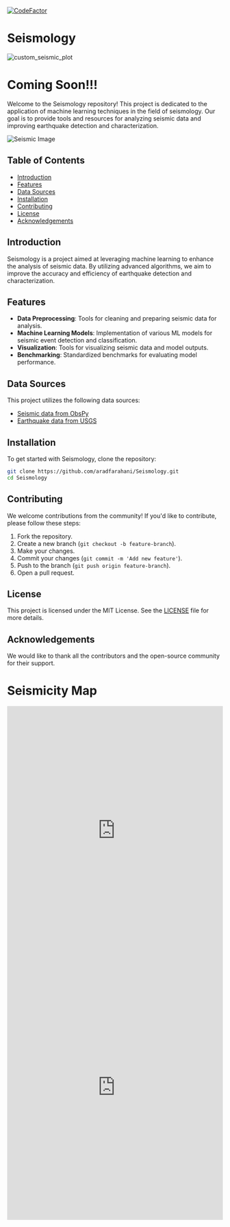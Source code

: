 [![CodeFactor](https://www.codefactor.io/repository/github/aradfarahani/seismology/badge)](https://www.codefactor.io/repository/github/aradfarahani/seismology)

# Seismology

![custom_seismic_plot](https://github.com/user-attachments/assets/c853b27c-2868-48c9-9d14-6debe1de59b1)

# Coming Soon!!!

Welcome to the Seismology repository! This project is dedicated to the application of machine learning techniques in the field of seismology. Our goal is to provide tools and resources for analyzing seismic data and improving earthquake detection and characterization.

![Seismic Image](https://github.com/user-attachments/assets/cb18aaf0-494d-4b17-a0e1-1f7302dcac6d)

## Table of Contents

- [Introduction](#introduction)
- [Features](#features)
- [Data Sources](#data-sources)
- [Installation](#installation)
- [Contributing](#contributing)
- [License](#license)
- [Acknowledgements](#acknowledgements)

## Introduction

Seismology is a project aimed at leveraging machine learning to enhance the analysis of seismic data. By utilizing advanced algorithms, we aim to improve the accuracy and efficiency of earthquake detection and characterization.

## Features

- **Data Preprocessing**: Tools for cleaning and preparing seismic data for analysis.
- **Machine Learning Models**: Implementation of various ML models for seismic event detection and classification.
- **Visualization**: Tools for visualizing seismic data and model outputs.
- **Benchmarking**: Standardized benchmarks for evaluating model performance.

## Data Sources

This project utilizes the following data sources:

- [Seismic data from ObsPy](https://examples.obspy.org/RJOB_061005_072159.ehz.new)
- [Earthquake data from USGS](https://earthquake.usgs.gov/earthquakes/feed/v1.0/summary/2.5_month.csv)

## Installation

To get started with Seismology, clone the repository:

```bash
git clone https://github.com/aradfarahani/Seismology.git
cd Seismology
```

## Contributing

We welcome contributions from the community! If you'd like to contribute, please follow these steps:

1. Fork the repository.
2. Create a new branch (`git checkout -b feature-branch`).
3. Make your changes.
4. Commit your changes (`git commit -m 'Add new feature'`).
5. Push to the branch (`git push origin feature-branch`).
6. Open a pull request.

## License

This project is licensed under the MIT License. See the [LICENSE](LICENSE) file for more details.

## Acknowledgements

We would like to thank all the contributors and the open-source community for their support.


<!DOCTYPE html>
<html lang="en">
<head>
    <meta charset="UTF-8">
    <meta name="viewport" content="width=device-width, initial-scale=1.0">
    <title>Seismicity Map</title>
</head>
<body>
    <h1>Seismicity Map</h1>
    <iframe src="https://raw.githubusercontent.com/aradfarahani/Seismology/main/seismicity_map.html" width="100%" height="600px" frameborder="0"></iframe>
</body>
</html>


<iframe src="https://raw.githubusercontent.com/aradfarahani/Seismology/main/seismicity_map.html" width="100%" height="600px" frameborder="0"></iframe>
